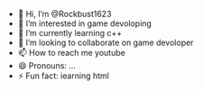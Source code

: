 - 👋 Hi, I’m @Rockbust1623
- 👀 I’m interested in game devoloping
- 🌱 I’m currently learning c++
- 💞️ I’m looking to collaborate on game devoloper
- 📫 How to reach me youtube
- 😄 Pronouns: ...
- ⚡ Fun fact: iearning html

<!---
Rockbust1623/Rockbust1623 is a ✨ special ✨ repository because its `README.md` (this file) appears on your GitHub profile.
You can click the Preview link to take a look at your changes.
--->

